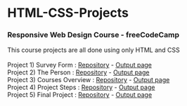 # HTML-CSS-Projects
### Responsive Web Design Course - freeCodeCamp
This course projects are all done using only HTML and CSS </br></br>
Project 1) Survey Form : [Repository](https://github.com/PariyaPl/survey-form) - [Output page](https://pariyapl.github.io/survey-form/)</br>
Project 2) The Person : [Repository](https://github.com/PariyaPl/The-Person) - [Output page](https://pariyapl.github.io/The-Person/)</br>
Project 3) Courses Overview : [Repository](https://github.com/PariyaPl/Courses-Overview) - [Output page](https://pariyapl.github.io/Courses-Overview/)</br>
Project 4) Project Steps : [Repository](https://github.com/PariyaPl/Project-Steps) - [Output page](https://pariyapl.github.io/Project-Steps/)</br>
Project 5) Final Project : [Repository](https://github.com/PariyaPl/Overview) - [Output page](https://pariyapl.github.io/Overview/)</br>
